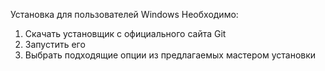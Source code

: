 Установка для пользователей Windows
Необходимо:
1. Скачать установщик с официального сайта Git
2. Запустить его
3. Выбрать подходящие опции из предлагаемых мастером установки